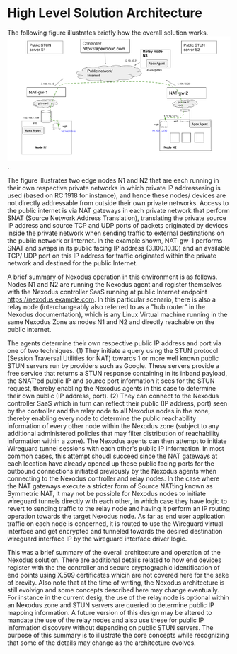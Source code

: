 # High Level Solution Architecture

The following figure illustrates briefly how the overall solution works. ![Nexodus Solution](./nexodus-architecture.png).

The figure illustrates two edge nodes N1 and N2 that are each running in their own respective private networks in which private IP addressesing is used (based on RC 1918 for instance), and hence these nodes/ devices are not directly addressable from outside their own private networks.  Access to the public internet is via NAT gateways in each private network that perform SNAT (Source Network Address Translation), translating the private source IP address and source TCP and UDP ports of packets originated by devices inside the private network when sending traffic to external destinations on the public network or Internet. In the example shown, NAT-gw-1 performs SNAT and swaps in its public facing IP address (3.100.10.10) and an available TCP/ UDP port on this IP address for traffic originated within the private network and destined for the public Internet.

A brief summary of Nexodus operation in this environment is as follows. Nodes N1 and N2 are running the Nexodus agent and register themselves with the Nexodus controller SaaS running at public Internet endpoint <https://nexodus.example.com>. In this particular scenario, there is also a relay node (interchangeably also referred to as a "hub router" in the Nexodus documentation), which is any Linux Virtual machine running in the same Nexodus Zone as nodes N1 and N2 and directly reachable on the public internet.

The agents determine their own respective public IP address and port via one of two techniques. (1) They initiate a query using the STUN protocol (Session Traversal Utilities for NAT) towards 1 or more well known public STUN servers run by providers such as Google. These servers provide a free service that returns a STUN response containing in its inband payload, the SNAT'ed public IP and source port information it sees for the STUN request, thereby enabling the Nexodus agents in this case to determine their own public (IP address, port). (2)  They can connect to the Nexodus controller SaaS which in turn can reflect their public (IP address, port) seen by the controller and the relay node to all Nexodus nodes in the zone, thereby enabling every node to determine the public reachability information of every other node within the Nexodus zone (subject to any additional administered policies that may filter distribution of reachability information within a zone).  The Nexodus agents can then attempt to initiate Wireguard  tunnel sessions with each other's public IP information. In most common cases, this attempt shoudl succeed since the NAT gateways at each location have already opened up these public facing ports for the outbound connections initiated previously by the Nexodus agents when connecting to the Nexodus controller and relay nodes. In the case where the NAT gateways execute a stricter form of Source NATting known as Symmetric NAT, it may not be possible for Nexodus nodes to initiate wireguard tunnels directly with each other, in which case they have logic to revert to sending traffic to the relay node and having it perform an IP routing operation towards the target Nexodus node. As far as end user application traffic on each node is concerned, it is routed to use the Wireguard virtual interface and get encrypted and tunneled towards the desired destination wireguard interface IP by the wireguard interface driver logic.

This was a brief summary of the overall architecture and operation of the Nexodus solution. There are additional details related to how end devices register with the the controller and secure cryptographic identification of end points using X.509 certificates whicih are not covered here for the sake of brevity. Also note that at the time of writing, the Nexodus architecture is still evolvign and some concepts described here may change eventually. For instance in the current desig, the use of the relay node is optional within an Nexodus zone and STUN servers are queried to determine public IP mapping information. A future version of this design may be altered to mandate the use of the relay nodes and also use these for public IP information discovery without depending on public STUN servers. The purpose of this summary is to illustrate the core concepts while recognizing that some of the details may change as the architecture evolves.  
